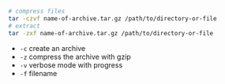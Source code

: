 ```bash
# compress files
tar -czvf name-of-archive.tar.gz /path/to/directory-or-file
# extract
tar -zxf name-of-archive.tar.gz /path/to/directory-or-file
```

- `-c` create an archive
- `-z` compress the archive with gzip
- `-v` verbose mode with progress
- `-f` filename